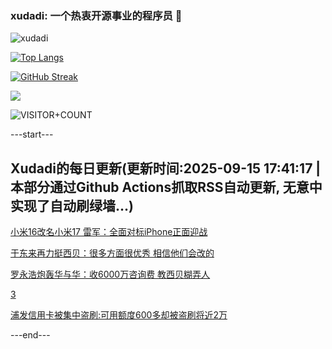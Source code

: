 ### xudadi: 一个热衷开源事业的程序员 👋

![xudadi](https://github-readme-stats-git-masterorgs-github-readme-stats-team.vercel.app/api?username=xudadi)

[![Top Langs](https://github-readme-stats.vercel.app/api/top-langs/?username=xudadi)](https://github.com/anuraghazra/github-readme-stats)

[![GitHub Streak](https://streak-stats.demolab.com?user=xudadi&locale=zh_Hans)](https://git.io/streak-stats)

![](https://raw.githubusercontent.com/xudadi/xudadi/main/assets/github-contribution-grid-snake.svg)

![VISITOR+COUNT](https://komarev.com/ghpvc/?username=xudadi&label=VISITOR+COUNT)


---start---

## Xudadi的每日更新(更新时间:2025-09-15 17:41:17 | 本部分通过Github Actions抓取RSS自动更新, 无意中实现了自动刷绿墙...)

[小米16改名小米17 雷军：全面对标iPhone正面迎战](https://m.163.com/news/article/K9GFAA7J05129QAF.html)

[于东来再力挺西贝：很多方面很优秀 相信他们会改的](https://m.163.com/news/article/K9GI8921053469LG.html)

[罗永浩炮轰华与华：收6000万咨询费 教西贝糊弄人](https://m.163.com/news/article/K9GDT4RM0001899O.html)

[3](https://m.163.com/touch/news/sub/domestic)

[浦发信用卡被集中盗刷:可用额度600多却被盗刷将近2万](https://m.163.com/news/article/K9GBA7MJ05561G0D.html)

---end---
